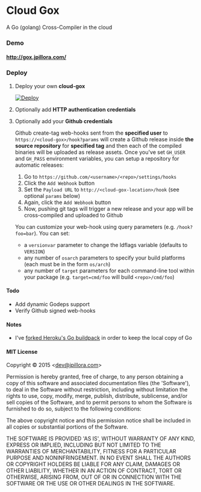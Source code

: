 # Cloud Gox

A Go (golang) Cross-Compiler in the cloud

### Demo

#### http://gox.jpillora.com/

### Deploy

1. Deploy your own **cloud-gox**

	[![Deploy](https://www.herokucdn.com/deploy/button.png)](https://heroku.com/deploy)

1. Optionally add **HTTP authentication credentials**

1. Optionally add your **Github credentials**

	Github create-tag web-hooks sent from the **specified user** to `https://<cloud-gox>/hook?params` will create a Github release inside **the source repository** for **specified tag** and then each of the compiled binaries will be uploaded as release assets. Once you've set `GH_USER` and `GH_PASS` environment variables, you can setup a repository for automatic releases:

	1. Go to `https://github.com/<username>/<repo>/settings/hooks`
	1. Click the `Add Webhook` button
	1. Set the `Payload URL` to `http://<cloud-gox-location>/hook` (see optional `params` below)
	1. Again, click the `Add Webhook` button
	1. Now, pushing git tags will trigger a new release and your app will be cross-compiled and uploaded to Github

	You can customize your web-hook using query parameters (e.g. `/hook?foo=bar`). You can set:

	* a `versionvar` parameter to change the ldflags variable (defaults to `VERSION`)
	* any number of `osarch` parameters to specify your build platforms (each must be in the form `os/arch`)
	* any number of `target` parameters for each command-line tool within your package (e.g. `target=cmd/foo` will build `<repo>/cmd/foo`)

#### Todo

* Add dynamic Godeps support
* Verify Github signed web-hooks

#### Notes

* I've [forked Heroku's Go buildpack](https://github.com/jpillora/heroku-buildpack-go) in order to keep the local copy of Go

#### MIT License

Copyright © 2015 &lt;dev@jpillora.com&gt;

Permission is hereby granted, free of charge, to any person obtaining
a copy of this software and associated documentation files (the
'Software'), to deal in the Software without restriction, including
without limitation the rights to use, copy, modify, merge, publish,
distribute, sublicense, and/or sell copies of the Software, and to
permit persons to whom the Software is furnished to do so, subject to
the following conditions:

The above copyright notice and this permission notice shall be
included in all copies or substantial portions of the Software.

THE SOFTWARE IS PROVIDED 'AS IS', WITHOUT WARRANTY OF ANY KIND,
EXPRESS OR IMPLIED, INCLUDING BUT NOT LIMITED TO THE WARRANTIES OF
MERCHANTABILITY, FITNESS FOR A PARTICULAR PURPOSE AND NONINFRINGEMENT.
IN NO EVENT SHALL THE AUTHORS OR COPYRIGHT HOLDERS BE LIABLE FOR ANY
CLAIM, DAMAGES OR OTHER LIABILITY, WHETHER IN AN ACTION OF CONTRACT,
TORT OR OTHERWISE, ARISING FROM, OUT OF OR IN CONNECTION WITH THE
SOFTWARE OR THE USE OR OTHER DEALINGS IN THE SOFTWARE.
